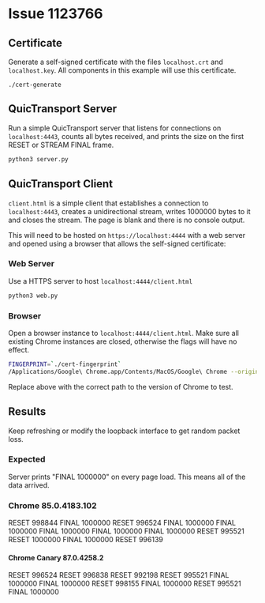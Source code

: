 # Issue 1123766

## Certificate
Generate a self-signed certificate with the files `localhost.crt` and `localhost.key`. All components in this example will use this certificate.

```
./cert-generate
```

## QuicTransport Server
Run a simple QuicTransport server that listens for connections on `localhost:4443`, counts all bytes received, and prints the size on the first RESET or STREAM FINAL frame.

```bash
python3 server.py
```

## QuicTransport Client
`client.html` is a simple client that establishes a connection to `localhost:4443`, creates a unidirectional stream, writes 1000000 bytes to it and closes the stream. The page is blank and there is no console output.

This will need to be hosted on `https://localhost:4444` with a web server and opened using a browser that allows the self-signed certificate:

### Web Server
Use a HTTPS server to host `localhost:4444/client.html`

```bash
python3 web.py
```

### Browser
Open a browser instance to `localhost:4444/client.html`. Make sure all existing Chrome instances are closed, otherwise the flags will have no effect.

```bash
FINGERPRINT=`./cert-fingerprint`
/Applications/Google\ Chrome.app/Contents/MacOS/Google\ Chrome --origin-to-force-quic-on="localhost:4443" --ignore-certificate-errors-spki-list="${FINGERPRINT}" https://localhost:4444/client.html
```

Replace above with the correct path to the version of Chrome to test.

## Results
Keep refreshing or modify the loopback interface to get random packet loss.

### Expected
Server prints "FINAL 1000000" on every page load. This means all of the data arrived.

### Chrome 85.0.4183.102
RESET 998844
FINAL 1000000
RESET 996524
FINAL 1000000
FINAL 1000000
FINAL 1000000
FINAL 1000000
FINAL 1000000
RESET 995521
RESET 1000000
FINAL 1000000
RESET 996139

#### Chrome Canary 87.0.4258.2
RESET 996524
RESET 996838
RESET 992198
RESET 995521
FINAL 1000000
FINAL 1000000
RESET 998155
FINAL 1000000
RESET 995521
FINAL 1000000
